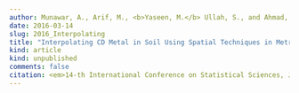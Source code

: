 ```yaml
---
author: Munawar, A., Arif, M., <b>Yaseen, M.</b> Ullah, S., and Ahmad, H. R.
date: 2016-03-14
slug: 2016_Interpolating
title: "Interpolating CD Metal in Soil Using Spatial Techniques in Metropolis Areas of Faisalabad"
kind: article
kind: unpublished
comments: false
citation: <em>14-th International Conference on Statistical Sciences, Jinnah Sindh Medical University, Karachi, Pakistan</em>
---
```

